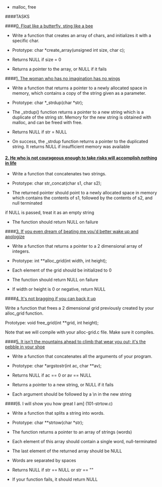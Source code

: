  - malloc, free

		



		

####TASKS

		



		

####[0. Float like a butterfly, sting like a bee](0-create_array.c)

		



		

- Write a function that creates an array of chars, and initializes it with a specific char.

		



		

- Prototype: char *create_array(unsigned int size, char c);

		

- Returns NULL if size = 0

		

- Returns a pointer to the array, or NULL if it fails

		



		

####[1. The woman who has no imagination has no wings](1-strdup.c)

		



		

- Write a function that returns a pointer to a newly allocated space in memory, which contains a copy of the string given as a parameter.

		



		

- Prototype: char *_strdup(char *str);

		

- The _strdup() function returns a pointer to a new string which is a duplicate of the string str. Memory for the new string is obtained with malloc, and can be freed with free.

		

- Returns NULL if str = NULL

		

- On success, the _strdup function returns a pointer to the duplicated string. It returns NULL if insufficient memory was available

		



		

#### [2. He who is not courageous enough to take risks will accomplish nothing in life](2-str_concat.c)

		



		

- Write a function that concatenates two strings.

		



		

- Prototype: char str_concat(char s1, char s2);

		

- The returned pointer should point to a newly allocated space in memory which contains the contents of s1, followed by the contents of s2, and null terminated

		

if NULL is passed, treat it as an empty string

		

- The function should return NULL on failure

		



		

####[3. If you even dream of beating me you'd better wake up and apologize](3-alloc_grid.c)

		



		

- Write a function that returns a pointer to a 2 dimensional array of integers.

		



		

- Prototype: int **alloc_grid(int width, int height);

		

- Each element of the grid should be initialized to 0

		

- The function should return NULL on failure

		

- If width or height is 0 or negative, return NULL

		



		

####[4. It's not bragging if you can back it up](4-free_grid.c)

		



		

Write a function that frees a 2 dimensional grid previously created by your alloc_grid function.

		



		

Prototype: void free_grid(int **grid, int height);

		

Note that we will compile with your alloc-grid.c file. Make sure it compiles.

		



		

####[5. It isn't the mountains ahead to climb that wear you out; it's the pebble in your shoe](100-argstostr.c)

		



		

- Write a function that concatenates all the arguments of your program.

		



		

- Prototype: char *argstostr(int ac, char **av);

		

- Returns NULL if ac == 0 or av == NULL

		

- Returns a pointer to a new string, or NULL if it fails

		

- Each argument should be followed by a \n in the new string  

		



		

####[6. I will show you how great I am] (101-strtow.c)

		



		

- Write a function that splits a string into words.

		



		

- Prototype: char **strtow(char *str);

		

- The function returns a pointer to an array of strings (words)

		

- Each element of this array should contain a single word, null-terminated

		

- The last element of the returned array should be NULL

		

- Words are separated by spaces

		

- Returns NULL if str == NULL or str == ""

		

- If your function fails, it should return NULL




